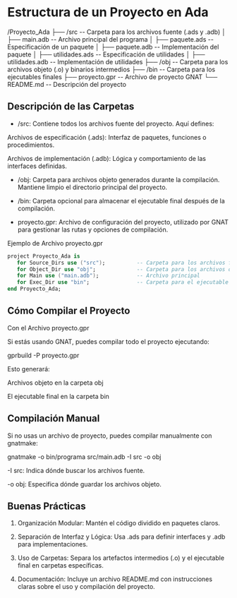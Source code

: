 # Estructura de un Proyecto en Ada

/Proyecto_Ada
├── /src         -- Carpeta para los archivos fuente (.ads y .adb)
│   ├── main.adb -- Archivo principal del programa
│   ├── paquete.ads -- Especificación de un paquete
│   ├── paquete.adb -- Implementación del paquete
│   ├── utilidades.ads -- Especificación de utilidades
│   ├── utilidades.adb -- Implementación de utilidades
├── /obj         -- Carpeta para los archivos objeto (.o) y binarios intermedios
├── /bin         -- Carpeta para los ejecutables finales
├── proyecto.gpr -- Archivo de proyecto GNAT
└── README.md    -- Descripción del proyecto

## Descripción de las Carpetas

- /src: Contiene todos los archivos fuente del proyecto. Aquí defines:

Archivos de especificación (.ads): Interfaz de paquetes, funciones o procedimientos.

Archivos de implementación (.adb): Lógica y comportamiento de las interfaces definidas.

- /obj: Carpeta para archivos objeto generados durante la compilación. Mantiene limpio el directorio principal del proyecto.

- /bin: Carpeta opcional para almacenar el ejecutable final después de la compilación.

- proyecto.gpr: Archivo de configuración del proyecto, utilizado por GNAT para gestionar las rutas y opciones de compilación.

Ejemplo de Archivo proyecto.gpr

```ada
project Proyecto_Ada is
   for Source_Dirs use ("src");          -- Carpeta para los archivos fuente
   for Object_Dir use "obj";             -- Carpeta para los archivos objeto
   for Main use ("main.adb");            -- Archivo principal
   for Exec_Dir use "bin";               -- Carpeta para el ejecutable
end Proyecto_Ada;
```
## Cómo Compilar el Proyecto

Con el Archivo proyecto.gpr

Si estás usando GNAT, puedes compilar todo el proyecto ejecutando:

gprbuild -P proyecto.gpr

Esto generará:

Archivos objeto en la carpeta obj

El ejecutable final en la carpeta bin

## Compilación Manual

Si no usas un archivo de proyecto, puedes compilar manualmente con gnatmake:

gnatmake -o bin/programa src/main.adb -I src -o obj

-I src: Indica dónde buscar los archivos fuente.

-o obj: Especifica dónde guardar los archivos objeto.

## Buenas Prácticas

1. Organización Modular: Mantén el código dividido en paquetes claros.

2. Separación de Interfaz y Lógica: Usa .ads para definir interfaces y .adb para implementaciones.

3. Uso de Carpetas: Separa los artefactos intermedios (.o) y el ejecutable final en carpetas específicas.

4. Documentación: Incluye un archivo README.md con instrucciones claras sobre el uso y compilación del proyecto.
